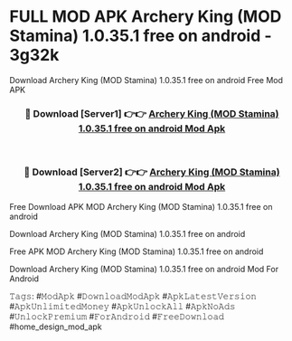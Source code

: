 # FULL MOD APK Archery King (MOD Stamina) 1.0.35.1 free on android - 3g32k
Download Archery King (MOD Stamina) 1.0.35.1 free on android Free Mod APK

<div align="center">
<h3>🔴 Download [Server1] 👉👉 <a href="https://apk-comot.site?title=Archery_King_(MOD_Stamina)_1.0.35.1_free_on_android">Archery King (MOD Stamina) 1.0.35.1 free on android Mod Apk</a></h3><br>

<h3>🔴 Download [Server2] 👉👉 <a href="https://apk-comot.site?title=Archery_King_(MOD_Stamina)_1.0.35.1_free_on_android">Archery King (MOD Stamina) 1.0.35.1 free on android Mod Apk</a></h3>
</div>


Free Download APK MOD Archery King (MOD Stamina) 1.0.35.1 free on android

Download Archery King (MOD Stamina) 1.0.35.1 free on android 

Free APK MOD Archery King (MOD Stamina) 1.0.35.1 free on android 

Download Archery King (MOD Stamina) 1.0.35.1 free on android Mod For Android

𝚃𝚊𝚐𝚜: #𝙼𝚘𝚍𝙰𝚙𝚔 #𝙳𝚘𝚠𝚗𝚕𝚘𝚊𝚍𝙼𝚘𝚍𝙰𝚙𝚔 #𝙰𝚙𝚔𝙻𝚊𝚝𝚎𝚜𝚝𝚅𝚎𝚛𝚜𝚒𝚘𝚗 #𝙰𝚙𝚔𝚄𝚗𝚕𝚒𝚖𝚒𝚝𝚎𝚍𝙼𝚘𝚗𝚎𝚢 #𝙰𝚙𝚔𝚄𝚗𝚕𝚘𝚌𝚔𝙰𝚕𝚕 #𝙰𝚙𝚔𝙽𝚘𝙰𝚍𝚜 #𝚄𝚗𝚕𝚘𝚌𝚔𝙿𝚛𝚎𝚖𝚒𝚞𝚖 #𝙵𝚘𝚛𝙰𝚗𝚍𝚛𝚘𝚒𝚍 #𝙵𝚛𝚎𝚎𝙳𝚘𝚠𝚗𝚕𝚘𝚊𝚍 #home_design_mod_apk